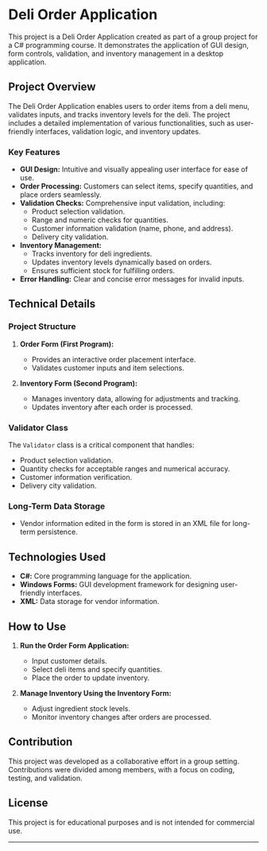 # Deli Order Application 

This project is a Deli Order Application created as part of a group project for a C# programming course. It demonstrates the application of GUI design, form controls, validation, and inventory management in a desktop application.

## Project Overview

The Deli Order Application enables users to order items from a deli menu, validates inputs, and tracks inventory levels for the deli. The project includes a detailed implementation of various functionalities, such as user-friendly interfaces, validation logic, and inventory updates.

### Key Features

- **GUI Design:** Intuitive and visually appealing user interface for ease of use.
- **Order Processing:** Customers can select items, specify quantities, and place orders seamlessly.
- **Validation Checks:** Comprehensive input validation, including:
  - Product selection validation.
  - Range and numeric checks for quantities.
  - Customer information validation (name, phone, and address).
  - Delivery city validation.
- **Inventory Management:**
  - Tracks inventory for deli ingredients.
  - Updates inventory levels dynamically based on orders.
  - Ensures sufficient stock for fulfilling orders.
- **Error Handling:** Clear and concise error messages for invalid inputs.

## Technical Details

### Project Structure

1. **Order Form (First Program):**
   - Provides an interactive order placement interface.
   - Validates customer inputs and item selections.

2. **Inventory Form (Second Program):**
   - Manages inventory data, allowing for adjustments and tracking.
   - Updates inventory after each order is processed.

### Validator Class

The `Validator` class is a critical component that handles:
- Product selection validation.
- Quantity checks for acceptable ranges and numerical accuracy.
- Customer information verification.
- Delivery city validation.

### Long-Term Data Storage

- Vendor information edited in the form is stored in an XML file for long-term persistence.

## Technologies Used

- **C#:** Core programming language for the application.
- **Windows Forms:** GUI development framework for designing user-friendly interfaces.
- **XML:** Data storage for vendor information.

## How to Use

1. **Run the Order Form Application:**
   - Input customer details.
   - Select deli items and specify quantities.
   - Place the order to update inventory.

2. **Manage Inventory Using the Inventory Form:**
   - Adjust ingredient stock levels.
   - Monitor inventory changes after orders are processed.

## Contribution

This project was developed as a collaborative effort in a group setting. Contributions were divided among members, with a focus on coding, testing, and validation.

## License

This project is for educational purposes and is not intended for commercial use.

---
